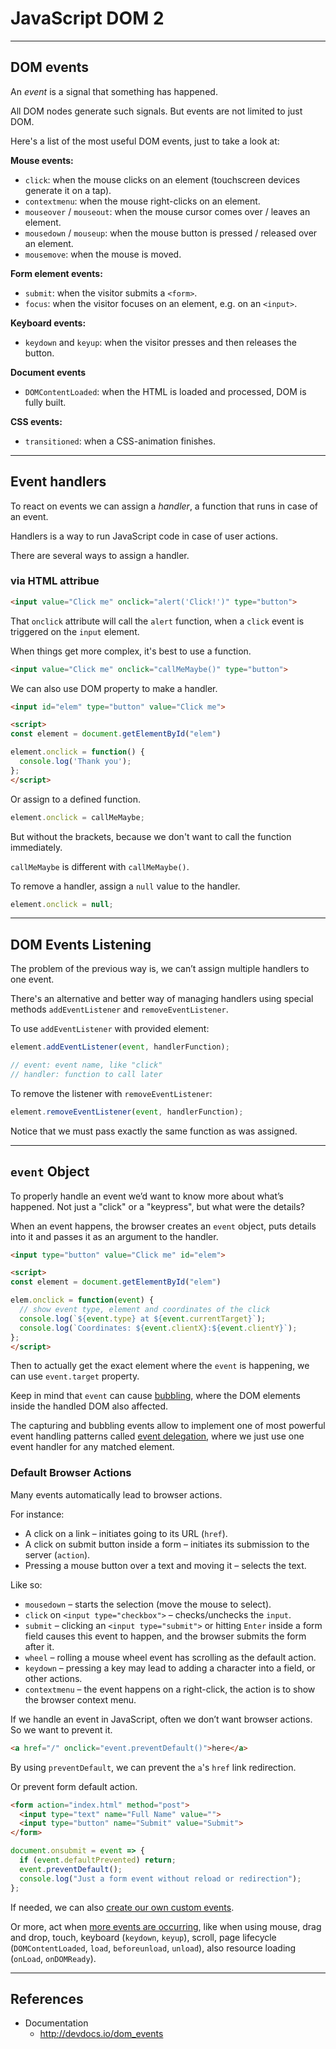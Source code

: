 # JavaScript DOM 2

---

## DOM events

An _event_ is a signal that something has happened.

All DOM nodes generate such signals. But events are not limited to just DOM.

Here's a list of the most useful DOM events, just to take a look at:

**Mouse events:**

* `click`: when the mouse clicks on an element (touchscreen devices generate it on a tap).
* `contextmenu`: when the mouse right-clicks on an element.
* `mouseover` / `mouseout`: when the mouse cursor comes over / leaves an element.
* `mousedown` / `mouseup`: when the mouse button is pressed / released over an element.
* `mousemove`: when the mouse is moved.

**Form element events:**

* `submit`: when the visitor submits a `<form>`.
* `focus`: when the visitor focuses on an element, e.g. on an `<input>`.

**Keyboard events:**

* `keydown` and `keyup`: when the visitor presses and then releases the button.

**Document events**

* `DOMContentLoaded`: when the HTML is loaded and processed, DOM is fully built.

**CSS events:**

* `transitioned`: when a CSS-animation finishes.

---

## Event handlers

To react on events we can assign a _handler_, a function that runs in case of an event.

Handlers is a way to run JavaScript code in case of user actions.

There are several ways to assign a handler.

### via HTML attribue

```html
<input value="Click me" onclick="alert('Click!')" type="button">
```

That `onclick` attribute will call the `alert` function, when a `click` event is triggered on the `input` element.

When things get more complex, it's best to use a function.

```html
<input value="Click me" onclick="callMeMaybe()" type="button">
```

We can also use DOM property to make a handler.

```html
<input id="elem" type="button" value="Click me">

<script>
const element = document.getElementById("elem")

element.onclick = function() {
  console.log('Thank you');
};
</script>
```

Or assign to a defined function.

```js
element.onclick = callMeMaybe;
```

But without the brackets, because we don't want to call the function immediately.

`callMeMaybe` is different with `callMeMaybe()`.

To remove a handler, assign a `null` value to the handler.

```js
element.onclick = null;
```

---

## DOM Events Listening

The problem of the previous way is, we can’t assign multiple handlers to one event.

There's an alternative and better way of managing handlers using special methods `addEventListener` and `removeEventListener`.

To use `addEventListener` with provided element:

```js
element.addEventListener(event, handlerFunction);

// event: event name, like "click"
// handler: function to call later
```

To remove the listener with `removeEventListener`:

```js
element.removeEventListener(event, handlerFunction);
```

Notice that we must pass exactly the same function as was assigned.

---

## `event` Object

To properly handle an event we’d want to know more about what’s happened. Not just a "click" or a "keypress", but what were the details?

When an event happens, the browser creates an `event` object, puts details into it and passes it as an argument to the handler.

```html
<input type="button" value="Click me" id="elem">

<script>
const element = document.getElementById("elem")

elem.onclick = function(event) {
  // show event type, element and coordinates of the click
  console.log(`${event.type} at ${event.currentTarget}`);
  console.log(`Coordinates: ${event.clientX}:${event.clientY}`);
};
</script>
```

Then to actually get the exact element where the `event` is happening, we can use `event.target` property.

Keep in mind that `event` can cause [bubbling](https://javascript.info/bubbling-and-capturing), where the DOM elements inside the handled DOM also affected.

The capturing and bubbling events allow to implement one of most powerful event handling patterns called [event delegation](https://javascript.info/event-delegation), where we just use one event handler for any matched element.

### Default Browser Actions

Many events automatically lead to browser actions.

For instance:

* A click on a link – initiates going to its URL (`href`).
* A click on submit button inside a form – initiates its submission to the server (`action`).
* Pressing a mouse button over a text and moving it – selects the text.

Like so:

* `mousedown` – starts the selection (move the mouse to select).
* `click` on `<input type="checkbox">` – checks/unchecks the `input`.
* `submit` – clicking an `<input type="submit">` or hitting `Enter` inside a form field causes this event to happen, and the browser submits the form after it.
* `wheel` – rolling a mouse wheel event has scrolling as the default action.
* `keydown` – pressing a key may lead to adding a character into a field, or other actions.
* `contextmenu` – the event happens on a right-click, the action is to show the browser context menu.

If we handle an event in JavaScript, often we don’t want browser actions. So we want to prevent it.

```html
<a href="/" onclick="event.preventDefault()">here</a>
```

By using `preventDefault`, we can prevent the `a`'s `href` link redirection.

Or prevent form default action.

```html
<form action="index.html" method="post">
  <input type="text" name="Full Name" value="">
  <input type="button" name="Submit" value="Submit">
</form>
```

```js
document.onsubmit = event => {
  if (event.defaultPrevented) return;
  event.preventDefault();
  console.log("Just a form event without reload or redirection");
};
```

If needed, we can also [create our own custom events](https://javascript.info/dispatch-events).

Or more, act when [more events are occurring](https://javascript.info/event-details), like when using mouse, drag and drop, touch, keyboard (`keydown`, `keyup`), scroll, page lifecycle (`DOMContentLoaded`, `load`, `beforeunload`, `unload`), also resource loading (`onLoad`, `onDOMReady`).

---

## References

* Documentation
  * http://devdocs.io/dom_events
